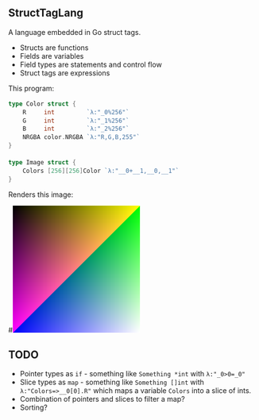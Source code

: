 ## StructTagLang

A language embedded in Go struct tags.

* Structs are functions
* Fields are variables
* Field types are statements and control flow
* Struct tags are expressions


This program:

```go
type Color struct {
	R     int         `λ:"_0%256"`
	G     int         `λ:"_1%256"`
	B     int         `λ:"_2%256"`
	NRGBA color.NRGBA `λ:"R,G,B,255"`
}

type Image struct {
	Colors [256][256]Color `λ:"__0+__1,__0,__1"`
}
```

Renders this image:

#![](image.png)

## TODO
* Pointer types as `if` - something like `Something *int` with `λ:"_0>0=_0"`
* Slice types as `map` - something like `Something []int` with `λ:"Colors=>__0[0].R"` which maps a variable `Colors` into a slice of ints.
* Combination of pointers and slices to filter a map?
* Sorting?
